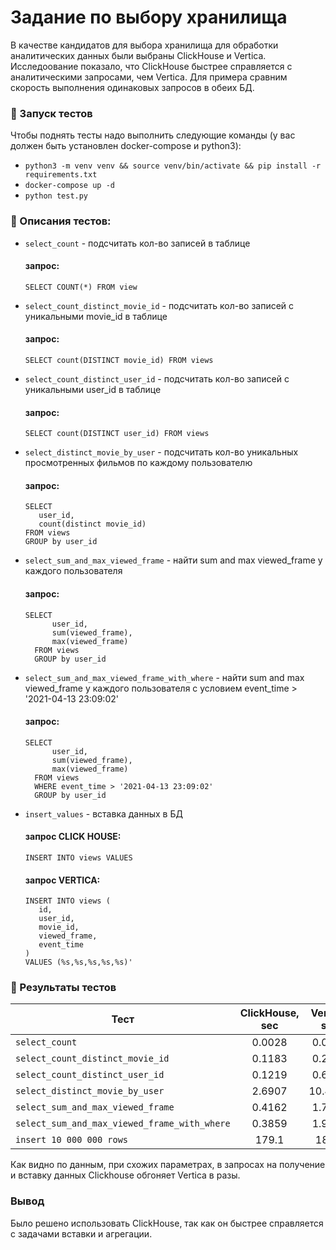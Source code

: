 # Задание по выбору хранилища
В качестве кандидатов для выбора хранилища для обработки аналитических данных были выбраны ClickHouse и Vertica. Исследоование показало, что ClickHouse быстрее справляется с аналитическими запросами, чем Vertica.
Для примера сравним скорость выполнения одинаковых запросов в обеих БД.


### 🚀 Запуск тестов
Чтобы поднять тесты надо выполнить следующие команды 
   (у вас должен быть установлен docker-compose и python3):
- `python3 -m venv venv && source venv/bin/activate && pip install -r requirements.txt`
- `docker-compose up -d`
- `python test.py`


### 📙 Описания тестов:
- `select_count` - подсчитать кол-во записей в таблице
  #### запрос: 
      SELECT COUNT(*) FROM view
- `select_count_distinct_movie_id` - подсчитать кол-во записей c уникальными movie_id в таблице
  #### запрос: 
      SELECT count(DISTINCT movie_id) FROM views
- `select_count_distinct_user_id` - подсчитать кол-во записей c уникальными user_id в таблице
  #### запрос: 
      SELECT count(DISTINCT user_id) FROM views
- `select_distinct_movie_by_user` - подсчитать кол-во уникальных просмотренных фильмов по каждому пользователю
  #### запрос:
      SELECT
         user_id,
         count(distinct movie_id)
      FROM views
      GROUP by user_id
- `select_sum_and_max_viewed_frame` - найти sum and max viewed_frame у каждого пользователя
  #### запрос: 
      SELECT 
            user_id, 
            sum(viewed_frame),
            max(viewed_frame) 
        FROM views
        GROUP by user_id
- `select_sum_and_max_viewed_frame_with_where` - найти sum and max viewed_frame у каждого пользователя с условием event_time > '2021-04-13 23:09:02'
  #### запрос:
      SELECT 
            user_id, 
            sum(viewed_frame),
            max(viewed_frame) 
        FROM views
        WHERE event_time > '2021-04-13 23:09:02'
        GROUP by user_id
- `insert_values` - вставка данных в БД
  #### запрос CLICK HOUSE:
      INSERT INTO views VALUES
  #### запрос VERTICA:
      INSERT INTO views (
         id, 
         user_id,
         movie_id,
         viewed_frame,
         event_time
      )
      VALUES (%s,%s,%s,%s,%s)'

### 📘 Результаты тестов

| Тест | ClickHouse, sec | Vertica, sec |
|---|:---------------:|:------------:|
| `select_count` |     0.0028      |    0.0100   |
| `select_count_distinct_movie_id` |     0.1183      |    0.2366    |
| `select_count_distinct_user_id` |     0.1219      |  0.6363  |
| `select_distinct_movie_by_user` |   2.6907    |  10.4877  |
| `select_sum_and_max_viewed_frame` |   0.4162    |  1.7255  |
| `select_sum_and_max_viewed_frame_with_where` |   0.3859    |  1.9968  |
| `insert 10 000 000 rows` |   179.1    |  182.3  |


Как видно по данным, при схожих параметрах, в запросах на получение и вставку данных Clickhouse обгоняет Vertica в разы.

### Вывод
Было решено использовать ClickHouse, так как он быстрее справляется с задачами вставки и агрегации.